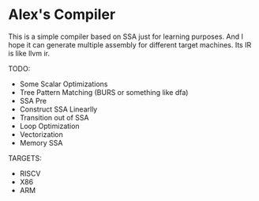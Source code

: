 # Alex's Compiler

This is a simple compiler based on SSA just for learning purposes.
And I hope it can generate multiple assembly for different target machines.
Its IR is like llvm ir.

TODO:
* Some Scalar Optimizations
* Tree Pattern Matching (BURS or something like dfa)
* SSA Pre
* Construct SSA Linearlly
* Transition out of SSA
* Loop Optimization
* Vectorization
* Memory SSA

TARGETS:
* RISCV
* X86
* ARM

